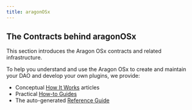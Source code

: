 ```yaml
---
title: aragonOSx
---
```


## The Contracts behind aragonOSx

This section introduces the Aragon OSx contracts and related infrastructure.

To help you understand and use the Aragon OSx to create and maintain your DAO and develop your own plugins, we provide:

- Conceptual [How It Works](01-how-it-works/index.md) articles
- Practical [How-to Guides](02-how-to-guides/index.md)
- The auto-generated [Reference Guide](03-reference-guide/index.md)
